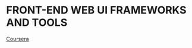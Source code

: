 # FRONT-END WEB UI FRAMEWORKS AND TOOLS
[Coursera](https://www.coursera.org/learn/web-frameworks/home)
